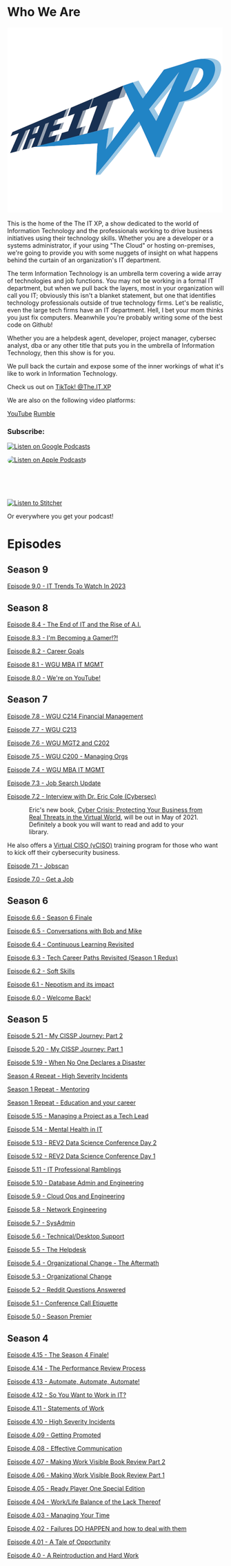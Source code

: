# Who We Are

![My Logo](/assets/theitxp_web.png)

This is the home of the The IT XP, a show dedicated to the world of Information Technology
and the professionals working to drive business initiatives using their technology skills. Whether you are a 
developer or a systems administrator, if your using "The Cloud" or hosting on-premises, we're going to provide you 
with some nuggets of insight on what happens behind the curtain of an organization's IT department.

The term Information Technology is an umbrella term covering a wide array of technologies and job functions. You may not be working in
a formal IT department, but when we pull back the layers, most in your organization will call you IT; obviously this isn't a blanket 
statement, but one that identifies technology professionals outside of true technology firms. Let's be realistic, even the large tech
firms have an IT department. Hell, I bet your mom thinks you just fix computers. Meanwhile you're probably writing some of the best code
on Github!

Whether you are a helpdesk agent, developer, project manager, cybersec analyst, dba or any other title that puts you in the umbrella
of Information Technology, then this show is for you.

We pull back the curtain and expose some of the inner workings of what it's like to work in Information Technology.

Check us out on <a href="https://www.tiktok.com/@the.it.xp">TikTok! @The.IT.XP </a>

We are also on the following video platforms:

<a href="https://www.youtube.com/@theitxp">YouTube</a>
<a href="https://rumble.com/user/theitxp">Rumble</a>


### Subscribe:<br>

<div>
      <a href="https://podcasts.google.com/feed/aHR0cHM6Ly90aGVpdHhwLmxpYnN5bi5jb20vcnNz">
        <img src="https://www.gstatic.com/podcasts_console/promote/English_EN/EN_Google_Podcasts_Badge.svg" width="150" height="38" alt="Listen on Google Podcasts">
      </a>
</div>

<a href="https://podcasts.apple.com/us/podcast/the-it-xp/id1330172385?itsct=podcast_box_badge&amp;itscg=30200" style="display: inline-block; overflow: hidden; border-radius: 13px; width: 250px; height: 83px;"><img src="https://tools.applemediaservices.com/api/badges/listen-on-apple-podcasts/mono-black/en-us?size=250x83&amp;releaseDate=1622109600&h=f82406fdaadca2bcc0d21016f3ebe384" alt="Listen on Apple Podcasts" style="border-radius: 13px; width: 250px; height: 83px;"></a>

<a href="https://www.stitcher.com/s?fid=69160&refid=stpr"><img src="https://secureimg.stitcher.com/promo.assets/badges/Stitcher_Listen_Badge_Color_Dark_BG.png" width="133" height="34" alt="Listen to Stitcher"></a>

Or everywhere you get your podcast!

# Episodes

## Season 9

<a href="https://traffic.libsyn.com/theitxp/episode9-0.mp3"> Episode 9.0 - IT Trends To Watch In 2023</a>


## Season 8

<a href="https://traffic.libsyn.com/theitxp/episode8.4-The_End_of_IT_and_The_Rise_of_AI.mp3"> Episode 8.4 - The End of IT and the Rise of A.I.</a>

<a href="https://traffic.libsyn.com/theitxp/Episode_8.3_-_Im_BECOMING_A_GAMER.mp3"> Episode 8.3 - I'm Becoming a Gamer!?!</a>

<a href="https://traffic.libsyn.com/theitxp/episode8.2-Career_Goals.mp3"> Episode 8.2 - Career Goals</a>

<a href="https://traffic.libsyn.com/theitxp/Episode8.1-WGU_MBA_IT_MGMT.mp3"> Episode 8.1 - WGU MBA IT MGMT</a>

<a href="https://traffic.libsyn.com/theitxp/episode_8.0-We_are_on_YouTube.mp3"> Episode 8.0 - We're on YouTube!</a>

## Season 7

<a href="https://traffic.libsyn.com/secure/theitxp/Episode_7.8_-_WGU_C214.mp3"> Episode 7.8 - WGU C214 Financial Management</a>

<a href="https://traffic.libsyn.com/secure/theitxp/Episode_7.7_-_WGU_C213.mp3"> Episode 7.7 - WGU C213</a>

<a href="https://traffic.libsyn.com/secure/theitxp/Episode_7.6_-_WGU_MGT2_and_C202.mp3"> Episode 7.6 - WGU MGT2 and C202</a>

<a href="https://traffic.libsyn.com/secure/theitxp/Episode_7.5_-_WGU_C200_Managing_Orgs.mp3"> Episode 7.5 - WGU C200 - Managing Orgs</a>

<a href="https://traffic.libsyn.com/secure/theitxp/Episode7_4-WGUMBAITMGMT.mp3">Episode 7.4 - WGU MBA IT MGMT</a>

<a href="https://traffic.libsyn.com/secure/theitxp/episode7_3.mp3">Episode 7.3 - Job Search Update</a>

<a href="https://traffic.libsyn.com/secure/theitxp/Episode_7.2_-_Interview_With_Dr._Eric_Cole_Cybersec.mp3">Episode 7.2 - Interview with Dr. Eric Cole (Cybersec)</a>
<p style="margin-left:10%; margin-right:10%;">Eric's new book, <a href="https://www.amazon.com/Cyber-Crisis-Protecting-Business-Threats/dp/1950665836/ref=sr_1_1?dchild=1&keywords=cyber+crisis&qid=1612453608&s=books&sr=1-1" target="_blank"> Cyber Crisis: Protecting Your Business from Real Threats in the Virtual World</a>, will be out in May of 2021. Definitely a book you will want to read and add to your library.

He also offers a <a href="https://safe.secure-anchor.com/vciso" target="_blank">Virtual CISO (vCISO)</a> training program for those who want to kick off their cybersecurity business.</p>

<a href="https://traffic.libsyn.com/secure/theitxp/Episode7.1_-_Jobscan.mp3"> Episode 7.1 - Jobscan</a>

<a href="https://traffic.libsyn.com/secure/theitxp/Episode7_0_Get_a_Job.mp3"> Epsiode 7.0 - Get a Job</a>

## Season 6

<a href="https://traffic.libsyn.com/secure/theitxp/Episode_6.6_-_Season_6_Finale.mp3"> Episode 6.6 - Season 6 Finale</a>

<a href="https://traffic.libsyn.com/secure/theitxp/Episode_6.5_-_Conversations_with_Bob_and_Mike.mp3"> Episode 6.5 - Conversations with Bob and Mike</a>

<a href="https://traffic.libsyn.com/secure/theitxp/Episode_6.4_-_Keep_on_Learning.mp3"> Episode 6.4 - Continuous Learning Revisited </a>

<a href="https://traffic.libsyn.com/secure/theitxp/Episode_6.3_-_Tech_career_paths_revisited_Season_1_Redux.mp3"> Episode 6.3 - Tech Career Paths Revisited (Season 1 Redux)</a>

<a href="https://traffic.libsyn.com/secure/theitxp/Episode_6.2_-_Soft_Skills.mp3"> Episode 6.2 - Soft Skills</a>

<a href="https://traffic.libsyn.com/secure/theitxp/Episode_6.1_-_Nepotism_and_its_impact.mp3"> Episode 6.1 - Nepotism and its impact</a>

<a href="https://traffic.libsyn.com/secure/theitxp/Episode_6.0_-_Welcome_Back.mp3"> Episode 6.0 - Welcome Back!</a>

## Season 5

<a href="http://traffic.libsyn.com/theitxp/Episode_5.21_-_My_CISSP_Journey_Part_2.mp3"> Episode 5.21 - My CISSP Journey: Part 2</a>

<a href="http://traffic.libsyn.com/theitxp/Episode05_20-CISSP_PT1.m4a"> Episode 5.20 - My CISSP Journey: Part 1</a>

<a href="http://traffic.libsyn.com/theitxp/Episode_5.19_-_When_No_One_Declares_a_Disaster.mp3"> Episode 5.19 - When No One Declares a Disaster</a>

<a href="http://traffic.libsyn.com/theitxp/Episode_5.18_-_Season_4_Repeat_-_High_Severity_Incidents.mp3">Season 4 Repeat - High Severity Incidents</a>

<a href="http://traffic.libsyn.com/theitxp/Episode_5.17_-_Season_1_Repeat_-_Mentoring.mp3">Season 1 Repeat - Mentoring</a>

<a href="http://traffic.libsyn.com/theitxp/Episode_5.16_-_Season_Repeat_-_Education_and_your_career.mp3">Season 1 Repeat - Education and your career</a>

<a href="http://traffic.libsyn.com/theitxp/Episode_5.15_-_Managing_a_Project_as_a_Tech_Lead.mp3"> Episode 5.15 - Managing a Project as a Tech Lead</a>

<a href="http://traffic.libsyn.com/theitxp/EP5-14-MentalHealth.m4a">Episode 5.14 - Mental Health in IT</a>

<a href="http://traffic.libsyn.com/theitxp/Episode_5.13_-_REV2_Data_Science_Conference_Day_2.mp3"> Episode 5.13 - REV2 Data Science Conference Day 2</a>

<a href="http://traffic.libsyn.com/theitxp/Episode_5.12_-_REV2_Data_Science_Conference_Day_1.mp3"> Episode 5.12 - REV2 Data Science Conference Day 1</a>

<a href="http://traffic.libsyn.com/theitxp/Episode_5.11_-_IT_Professional_Ramblings.mp3"> Episode 5.11 - IT Professional Ramblings</a>

<a href="http://theitxp.libsyn.com/episode-510-database-admin-and-engineering"> Episode 5.10 - Database Admin and Engineering </a>

<a href="http://traffic.libsyn.com/theitxp/Episode_5.9_-_Cloud_Ops_Engineering.mp3"> Episode 5.9 - Cloud Ops and Engineering </a>

<a href="http://traffic.libsyn.com/theitxp/Episode5-8-NetEng.m4a"> Episode 5.8 - Network Engineering</a>

<a href="http://traffic.libsyn.com/theitxp/Episode_5.7_-_SysAdmin.mp3"> Episode 5.7 - SysAdmin</a>

<a href="http://traffic.libsyn.com/theitxp/Episode_5.6_-_Technical-Desktop_Support.mp3"> Episode 5.6 - Technical/Desktop Support</a>

<a href="http://traffic.libsyn.com/theitxp/Episode_5.5_-_The_Helpdesk.mp3"> Episode 5.5 - The Helpdesk</a>

<a href="http://traffic.libsyn.com/theitxp/579695448-theitxp-episode-54-organizational-change-the-aftermath.mp3">Episode 5.4 - Organizational Change - The Aftermath</a>

<a href="http://traffic.libsyn.com/theitxp/575286831-theitxp-episode-53-organizational-change.mp3">Episode 5.3 - Organizational Change</a>

<a href="http://traffic.libsyn.com/theitxp/568114629-theitxp-episode-52-reddit-questions-answered.mp3">Episode 5.2 - Reddit Questions Answered</a>

<a href="http://traffic.libsyn.com/theitxp/563836857-theitxp-episode-51-conference-call-etiquette.mp3">Episode 5.1 - Conference Call Etiquette</a>

<a href="http://traffic.libsyn.com/theitxp/560650932-theitxp-episode-50-season-premier.mp3">Episode 5.0 - Season Premier</a>

## Season 4

<a href="http://traffic.libsyn.com/theitxp/552353676-theitxp-episode-415-the-season-4-finale.mp3">Episode 4.15 - The Season 4 Finale!</a>

<a href="http://traffic.libsyn.com/theitxp/550258995-theitxp-episode-414-the-performance-review-process.mp3">Episode 4.14 - The Performance Review Process</a>

<a href="http://traffic.libsyn.com/theitxp/540604368-theitxp-episode-413-automate-automate-automate.mp3">Episode 4.13 - Automate, Automate, Automate!</a>

<a href="http://traffic.libsyn.com/theitxp/527243502-theitxp-ep4-12.mp3">Episode 4.12 - So You Want to Work in IT?</a>

<a href="http://traffic.libsyn.com/theitxp/520264689-theitxp-episode-411-statements-of-work.mp3">Episode 4.11 - Statements of Work</a>

<a href="http://traffic.libsyn.com/theitxp/515584713-theitxp-episode-410-high-severity-incidents.mp3">Episode 4.10 - High Severity Incidents</a>

<a href="http://traffic.libsyn.com/theitxp/500241054-theitxp-episode-49-getting-promoted.mp3">Episode 4.09 - Getting Promoted</a>
         
<a href="http://traffic.libsyn.com/theitxp/496264617-theitxp-episode-48-public-speaking-skills.mp3">Episode 4.08 - Effective Communication</a>

<a href="http://traffic.libsyn.com/theitxp/443942976-theitxp-episode-47-making-work-visible-book-review-pt-2.mp3">Episode 4.07 - Making Work Visible Book Review Part 2</a>

<a href="http://traffic.libsyn.com/theitxp/432084561-theitxp-episode-4-6.mp3">Episode 4.06 - Making Work Visible Book Review Part 1</a>

<a href="http://traffic.libsyn.com/theitxp/422469654-theitxp-episode-45-ready-player-one-special-edition.mp3">Episode 4.05 - Ready Player One Special Edition</a>

<a href="http://traffic.libsyn.com/theitxp/411547719-theitxp-episode-44-worklife-balance-or-the-lack-thereof.mp3">Episode 4.04 - Work/Life Balance of the Lack Thereof</a>

<a href="http://traffic.libsyn.com/theitxp/406269276-theitxp-episode-43-manging-your-time.mp3">Episode 4.03 - Managing Your Time</a>

<a href="http://traffic.libsyn.com/theitxp/393927864-theitxp-theitxp-ep4-2.mp3">Episode 4.02 - Failures DO HAPPEN and how to deal with them</a>

<a href="http://traffic.libsyn.com/theitxp/386463593-theitxp-ep-4-1.mp3">Episode 4.01 - A Tale of Opportunity</a>

<a href="http://traffic.libsyn.com/theitxp/382308353-theitxp-episode-4-0.mp3">Episode 4.0 - A Reintroduction and Hard Work</a>


